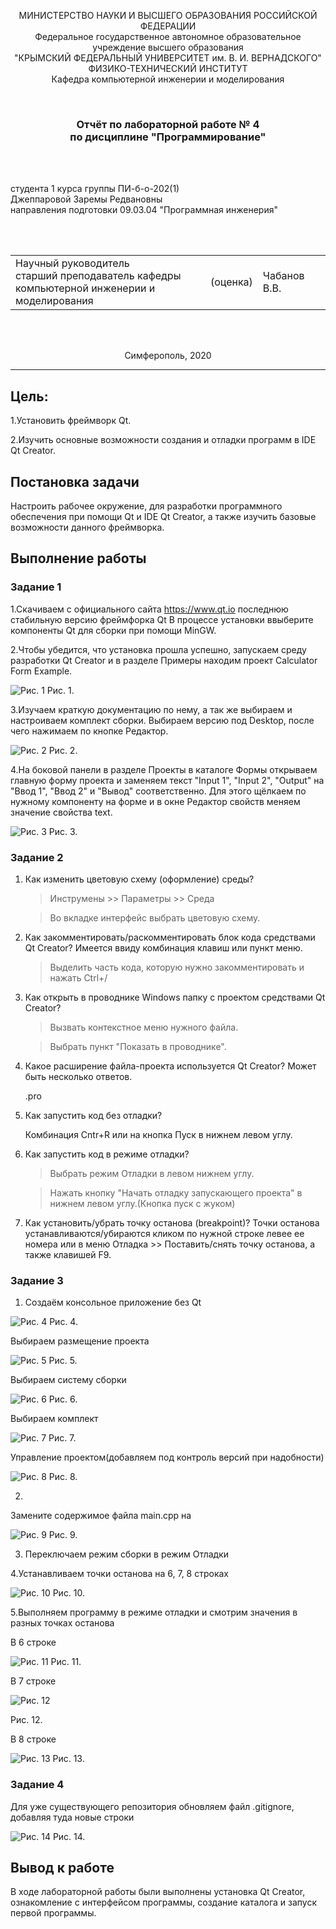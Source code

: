 <p align="center">МИНИСТЕРСТВО НАУКИ  И ВЫСШЕГО ОБРАЗОВАНИЯ РОССИЙСКОЙ ФЕДЕРАЦИИ<br>
Федеральное государственное автономное образовательное учреждение высшего образования<br>
"КРЫМСКИЙ ФЕДЕРАЛЬНЫЙ УНИВЕРСИТЕТ им. В. И. ВЕРНАДСКОГО"<br>
ФИЗИКО-ТЕХНИЧЕСКИЙ ИНСТИТУТ<br>
Кафедра компьютерной инженерии и моделирования</p>
<br>

<h3 align="center">Отчёт по лабораторной работе № 4<br> по дисциплине "Программирование"</h3>
<br><br>

<p>студента 1 курса группы ПИ-б-о-202(1)<br>
Джеппаровой Заремы Редвановны<br>
направления подготовки 09.03.04 "Программная инженерия"</p>

<br><br>

<table>
<tr><td>Научный руководитель<br> старший преподаватель кафедры<br> компьютерной инженерии и моделирования</td>
<td>(оценка)</td>
<td>Чабанов В.В.</td>
</tr>
</table>
<br><br>

<p align="center">Симферополь, 2020</p>
<hr>

## Цель:

1.Установить фреймворк Qt.

2.Изучить основные возможности создания и отладки программ в IDE Qt Creator.

## Постановка задачи
Настроить рабочее окружение, для разработки программного обеспечения при помощи Qt и IDE Qt Creator, а также изучить базовые возможности данного фреймворка.

## Выполнение работы

### Задание 1

1.Cкачиваем с официального сайта https://www.qt.io последнюю стабильную версию фреймфорка Qt
В процессе установки ввыберите компоненты Qt для сборки при помощи MinGW.
 
2.Чтобы убедится, что установка прошла успешно, запускаем среду разработки Qt Creator и в разделе Примеры находим проект
Calculator Form Example.

![Рис. 1]()
Рис. 1.

3.Изучаем краткую документацию по нему, а так же выбираем и настроиваем комплект сборки. Выбираем версию под Desktop, после чего нажимаем по кнопке Редактор.

![Рис. 2]()
Рис. 2.

4.На боковой панели в разделе Проекты в каталоге Формы открываем главную форму проекта и заменяем текст "Input 1", "Input 2", "Output" на "Ввод 1", "Ввод 2" и "Вывод" соответственно. 
Для этого щёлкаем по нужному компоненту на форме и в окне Редактор свойств меняем значение свойства text.

![Рис. 3]()
Риc. 3.

### Задание 2

1. Как изменить цветовую схему (оформление) среды?

    > Инструмены >> Параметры >> Среда
	
    > Во вкладке интерфейс выбрать цветовую схему.
	
2. Как закомментировать/раскомментировать блок кода средствами Qt Creator? Имеется ввиду комбинация клавиш или пункт меню.

    > Выделить часть кода, которую нужно закомментировать и нажать Ctrl+/
	
3. Как открыть в проводнике Windows папку с проектом средствами Qt Creator?

    > Вызвать контекстное меню нужного файла.

    > Выбрать пункт "Показать в проводнике".
	
4. Какое расширение файла-проекта используется Qt Creator? Может быть несколько ответов.

    .pro
	
5. Как запустить код без отладки?

    Комбинация Cntr+R или на кнопка Пуск в нижнем левом углу.

6. Как запустить код в режиме отладки?

    > Выбрать режим Отладки в левом нижнем углу.
	
    > Нажать кнопку "Начать отладку запускающего проекта" в нижнем левом углу.(Кнопка пуск с жуком)
	
7. Как установить/убрать точку останова (breakpoint)?
    Точки останова устанавливаются/убираются кликом по нужной строке левее ее номера или в меню Отладка >> Поставить/снять точку останова, а также клавишей F9.

### Задание 3

1. Создаём консольное приложение без Qt

![Рис. 4]()
Рис. 4.

Выбираем размещение проекта

![Рис. 5]()
Рис. 5.

Выбираем систему сборки

![Рис. 6]()
Рис. 6.

Выбираем комплект 

![Рис. 7]()
Рис. 7.

Управление проектом(добавляем под контроль версий при надобности)

![Рис. 8]()
Рис. 8.

2.

Замените содержимое файла main.cpp на 

![Рис. 9]()
Рис. 9.

3. Переключаем режим сборки в режим Отладки

4.Устанавливаем точки останова на 6, 7, 8 строках

![Рис. 10]()
Рис. 10.

5.Выполняем программу в режиме отладки и смотрим значения в разных точках останова

В 6 строке

![Рис. 11]()
Рис. 11.

В 7 строке

![Рис. 12]()

Рис. 12.

В 8 строке

![Рис. 13]()
Рис. 13.

### Задание 4

Для уже существующего репозитория обновляем файл .gitignore, добавляя туда новые строки

![Рис. 14]()
Рис. 14.


 <h2>Вывод к работе</h2>

В ходе лабораторной работы были выполнены установка Qt Creator, ознакомление с интерфейсом программы, создание каталога и запуск первой программы.